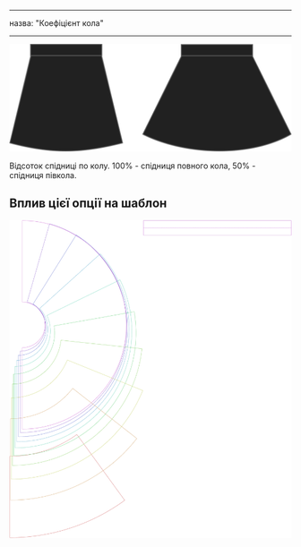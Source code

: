 - - -
назва: "Коефіцієнт кола"
- - -

![Співвідношення кіл](circleratio.svg)

Відсоток спідниці по колу. 100% - спідниця повного кола, 50% - спідниця півкола.

## Вплив цієї опції на шаблон

![На цьому зображенні показано вплив цієї опції шляхом накладання декількох варіантів, які мають різне значення для цієї опції](sandy_circleratio_sample.svg "Вплив цієї опції на шаблон")
